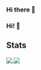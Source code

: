 ### Hi there 👋

### Hi! 👋


<!--
## Projects
<a href="https://github.com/thilojaeggi/Notely"><img src="https://github-readme-stats.vercel.app/api/pin/?username=thilojaeggi&repo=Notely&show_owner=true&theme=dark&hide_border=true"></a>
<a href="https://github.com/thilojaeggi/WinGetty"><img src="https://github-readme-stats.vercel.app/api/pin/?username=thilojaeggi&repo=WinGetty&show_owner=true&theme=dark&hide_border=true"></a>
-->
## Stats

<a href="https://github-readme-stats-ruby-one.vercel.app/api?username=coennii&show_icons=true&hide_border=false&theme=dark&hide_border=true">
  <img align="center" src="https://github-readme-stats.vercel.app/api?username=coennii&show_icons=true&hide_border=false&theme=dark&hide_border=true"/>
</a>
<a href="https://github-readme-stats-ruby-one.vercel.app/api/top-langs?username=coennii&theme=dark&hide_border=true&layout=compact">
  <img align="center" src="https://github-readme-stats.vercel.app/api/top-langs?username=coennii&theme=dark&hide_border=true&layout=compact" />
</a>

<!--
**Coennii/Coennii** is a ✨ _special_ ✨ repository because its `README.md` (this file) appears on your GitHub profile.

Here are some ideas to get you started:

- 🔭 I’m currently working on ...
- 🌱 I’m currently learning ...
- 👯 I’m looking to collaborate on ...
- 🤔 I’m looking for help with ...
- 💬 Ask me about ...
- 📫 How to reach me: ...
- 😄 Pronouns: ...
- ⚡ Fun fact: ...
-->
